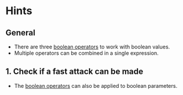 # Hints

## General

- There are three [boolean operators][operators] to work with boolean values.
- Multiple operators can be combined in a single expression.

## 1. Check if a fast attack can be made

- The [boolean operators][operators] can also be applied to boolean parameters.

[operators]: https://docs.oracle.com/javase/tutorial/java/nutsandbolts/opsummary.html
